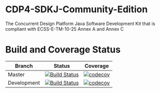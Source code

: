 # CDP4-SDKJ-Community-Edition

The Concurrent Design Platform Java Software Development Kit that is compliant with ECSS-E-TM-10-25 Annex A and Annex C 

# Build and Coverage Status

| Branch | Status | Coverage |
|--------|--------|----------|
| Master | [![Build Status](https://travis-ci.com/RHEAGROUP/CDP4-SDKJ-Community-Edition.svg?branch=master)](https://travis-ci.com/RHEAGROUP/CDP4-SDKJ-Community-Edition) | [![codecov](https://codecov.io/gh/RHEAGROUP/CDP4-SDKJ-Community-Edition/branch/master/graph/badge.svg)](https://codecov.io/gh/RHEAGROUP/CDP4-SDKJ-Community-Edition) |
| Development | [![Build Status](https://travis-ci.com/RHEAGROUP/CDP4-SDKJ-Community-Edition.svg?branch=development)](https://travis-ci.com/RHEAGROUP/CDP4-SDKJ-Community-Edition) | [![codecov](https://codecov.io/gh/RHEAGROUP/CDP4-SDKJ-Community-Edition/branch/development/graph/badge.svg)](https://codecov.io/gh/RHEAGROUP/CDP4-SDKJ-Community-Edition) |
